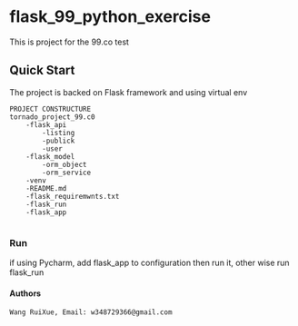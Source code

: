 # flask_99_python_exercise
This is project for the 99.co test

## Quick Start
The project is backed on Flask framework and using virtual env

```
PROJECT CONSTRUCTURE
tornado_project_99.c0
    -flask_api
        -listing
        -publick
        -user
    -flask_model
        -orm_object
        -orm_service
    -venv
    -README.md
    -flask_requiremwnts.txt
    -flask_run
    -flask_app
    
```

### Run
if using Pycharm, add flask_app to configuration then run it, other wise run flask_run


#### Authors
    Wang RuiXue, Email: w348729366@gmail.com 
